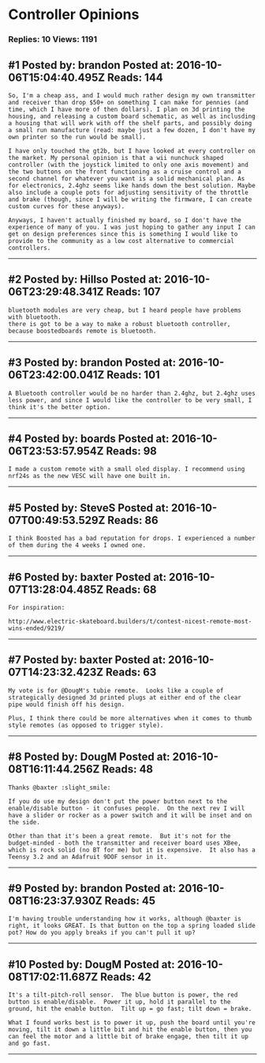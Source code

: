 # Controller Opinions

### Replies: 10 Views: 1191

## \#1 Posted by: brandon Posted at: 2016-10-06T15:04:40.495Z Reads: 144

```
So, I'm a cheap ass, and I would much rather design my own transmitter and receiver than drop $50+ on something I can make for pennies (and time, which I have more of then dollars). I plan on 3d printing the housing, and releasing a custom board schematic, as well as inclusding a housing that will work with off the shelf parts, and possibly doing a small run manufacture (read: maybe just a few dozen, I don't have my own printer so the run would be small).

I have only touched the gt2b, but I have looked at every controller on the market. My personal opinion is that a wii nunchuck shaped controller (with the joystick limited to only one axis movement) and the two buttons on the front functioning as a cruise control and a second channel for whatever you want is a solid mechanical plan. As for electronics, 2.4ghz seems like hands down the best solution. Maybe also include a couple pots for adjusting sensitivity of the throttle and brake (though, since I will be writing the firmware, I can create custom curves for these anyways). 

Anyways, I haven't actually finished my board, so I don't have the experience of many of you. I was just hoping to gather any input I can get on design preferences since this is something I would like to provide to the community as a low cost alternative to commercial controllers.
```

---
## \#2 Posted by: Hillso Posted at: 2016-10-06T23:29:48.341Z Reads: 107

```
bluetooth modules are very cheap, but I heard people have problems with bluetooth.
there is got to be a way to make a robust bluetooth controller, because boostedboards remote is bluetooth.
```

---
## \#3 Posted by: brandon Posted at: 2016-10-06T23:42:00.041Z Reads: 101

```
A Bluetooth controller would be no harder than 2.4ghz, but 2.4ghz uses less power, and since I would like the controller to be very small, I think it's the better option.
```

---
## \#4 Posted by: boards Posted at: 2016-10-06T23:53:57.954Z Reads: 98

```
I made a custom remote with a small oled display. I recommend using nrf24s as the new VESC will have one built in.
```

---
## \#5 Posted by: SteveS Posted at: 2016-10-07T00:49:53.529Z Reads: 86

```
I think Boosted has a bad reputation for drops. I experienced a number of them during the 4 weeks I owned one.
```

---
## \#6 Posted by: baxter Posted at: 2016-10-07T13:28:04.485Z Reads: 68

```
For inspiration:

http://www.electric-skateboard.builders/t/contest-nicest-remote-most-wins-ended/9219/
```

---
## \#7 Posted by: baxter Posted at: 2016-10-07T14:23:32.423Z Reads: 63

```
My vote is for @DougM's tubie remote.  Looks like a couple of strategically designed 3d printed plugs at either end of the clear pipe would finish off his design.

Plus, I think there could be more alternatives when it comes to thumb style remotes (as opposed to trigger style).
```

---
## \#8 Posted by: DougM Posted at: 2016-10-08T16:11:44.256Z Reads: 48

```
Thanks @baxter :slight_smile:

If you do use my design don't put the power button next to the enable/disable button - it confuses people.  On the next rev I will have a slider or rocker as a power switch and it will be inset and on the side.

Other than that it's been a great remote.  But it's not for the budget-minded - both the transmitter and receiver board uses XBee, which is rock solid (no BT for me) but it is expensive.  It also has a Teensy 3.2 and an Adafruit 9DOF sensor in it.
```

---
## \#9 Posted by: brandon Posted at: 2016-10-08T16:23:37.930Z Reads: 45

```
I'm having trouble understanding how it works, although @baxter is right, it looks GREAT. Is that button on the top a spring loaded slide pot? How do you apply breaks if you can't pull it up?
```

---
## \#10 Posted by: DougM Posted at: 2016-10-08T17:02:11.687Z Reads: 42

```
It's a tilt-pitch-roll sensor.  The blue button is power, the red button is enable/disable.  Power it up, hold it parallel to the ground, hit the enable button.  Tilt up = go fast; tilt down = brake.

What I found works best is to power it up, push the board until you're moving, tilt it down a little bit and hit the enable button, then you can feel the motor and a little bit of brake engage, then tilt it up and go fast.
```

---
